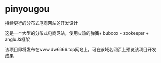# pinyougou
持续更行的分布式电商网站的开发设计

这是一个大型的分布式电商网站，使用火热的弹簧+ buboox + zookeeper + angluJS框架

该项目即将发布在www.dw6666.top网站上，可在该域名网页上预览该项目开发成果


